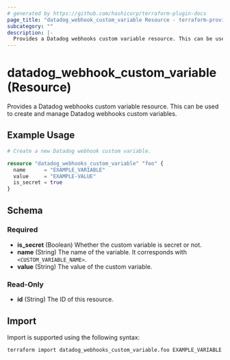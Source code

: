 ```yaml
---
# generated by https://github.com/hashicorp/terraform-plugin-docs
page_title: "datadog_webhook_custom_variable Resource - terraform-provider-datadog"
subcategory: ""
description: |-
  Provides a Datadog webhooks custom variable resource. This can be used to create and manage Datadog webhooks custom variables.
---
```


# datadog_webhook_custom_variable (Resource)

Provides a Datadog webhooks custom variable resource. This can be used to create and manage Datadog webhooks custom variables.

## Example Usage

```terraform
# Create a new Datadog webhook custom variable.

resource "datadog_webhooks_custom_variable" "foo" {
  name      = "EXAMPLE_VARIABLE"
  value     = "EXAMPLE-VALUE"
  is_secret = true
}
```

<!-- schema generated by tfplugindocs -->
## Schema

### Required

- **is_secret** (Boolean) Whether the custom variable is secret or not.
- **name** (String) The name of the variable. It corresponds with `<CUSTOM_VARIABLE_NAME>`.
- **value** (String) The value of the custom variable.

### Read-Only

- **id** (String) The ID of this resource.

## Import

Import is supported using the following syntax:

```shell
terraform import datadog_webhooks_custom_variable.foo EXAMPLE_VARIABLE
```
